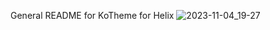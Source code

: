 General README for KoTheme for Helix
![2023-11-04_19-27](https://github.com/JoshBenn/KoTheme-for-Helix/assets/134667610/60ce6439-9fbb-494b-9d2c-af18c787bc32)

